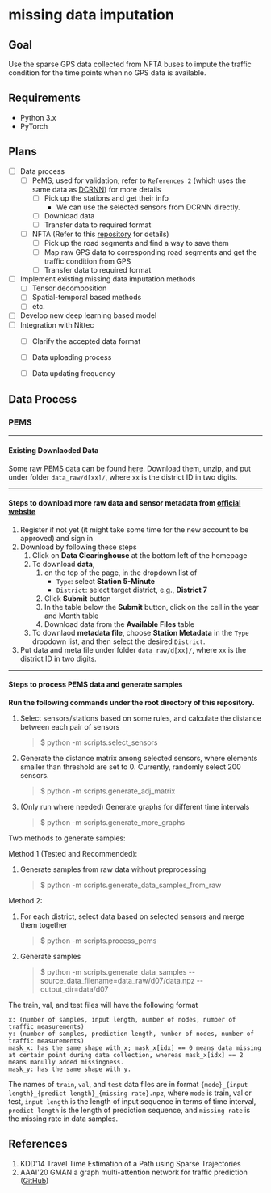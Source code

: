 # missing data imputation

## Goal

Use the sparse GPS data collected from NFTA buses to impute the traffic condition for the time points when no GPS data is available.

## Requirements

- Python 3.x
- PyTorch


## Plans
- [ ] Data process
  - [ ] PeMS, used for validation; refer to `References 2` (which uses the same data as [DCRNN](https://github.com/liyaguang/DCRNN)) for more details
    - [ ] Pick up the stations and get their info
      - We can use the selected sensors from DCRNN directly.
    - [ ] Download data
    - [ ] Transfer data to required format
  - [ ] NFTA (Refer to this [repository](https://github.com/wdzhong/NFTA-process-data) for details)
    - [ ] Pick up the road segments and find a way to save them
    - [ ] Map raw GPS data to corresponding road segments and get the traffic condition from GPS
    - [ ] Transfer data to required format
- [ ] Implement existing missing data imputation methods
  - [ ] Tensor decomposition
  - [ ] Spatial-temporal based methods
  - [ ] etc.
- [ ] Develop new deep learning based model
- [ ] Integration with Nittec
  - [ ] Clarify the accepted data format
  - [ ] Data uploading process
  - [ ] Data updating frequency


## Data Process

### PEMS

---
#### Existing Downlaoded Data

Some raw PEMS data can be found [here](https://www.dropbox.com/sh/wfb3coid21in0km/AAA3T19RYjSYK1iVP6PTbyana?dl=0). Download them, unzip, and put under folder `data_raw/d[xx]/`, where `xx` is the district ID in two digits.

---
#### Steps to download more raw data and sensor metadata from [official website](http://pems.dot.ca.gov)

   1. Register if not yet (it might take some time for the new account to be approved) and sign in
   2. Download by following these steps
      1. Click on **Data Clearinghouse** at the bottom left of the homepage
      2. To download **data**,
          1. on the top of the page, in the dropdown list of
             - `Type`: select **Station 5-Minute**
             - `District`: select target district, e.g., **District 7**
          2. Click **Submit** button
          3. In the table below the **Submit** button, click on the cell in the year and Month table
          4. Download data from the **Available Files** table
      3. To downlaod **metadata file**, choose **Station Metadata** in the `Type` dropdown list, and then select the desired `District`.
   3. Put data and meta file under folder `data_raw/d[xx]/`, where `xx` is the district ID in two digits.


---
#### Steps to process PEMS data and generate samples

**Run the following commands under the root directory of this repository.**

1. Select sensors/stations based on some rules, and calculate the distance between each pair of sensors

    > $ python -m scripts.select_sensors

1. Generate the distance matrix among selected sensors, where elements smaller than threshold are set to 0.
  Currently, randomly select 200 sensors.

    > $ python -m scripts.generate_adj_matrix

1. (Only run where needed) Generate graphs for different time intervals

    > $ python -m scripts.generate_more_graphs

Two methods to generate samples:

Method 1 (Tested and Recommended):
1. Generate samples from raw data without preprocessing
    > $ python -m scripts.generate_data_samples_from_raw

Method 2:

1. For each district, select data based on selected sensors and merge them together

    > $ python -m scripts.process_pems

1. Generate samples

    > $ python -m scripts.generate_data_samples --source_data_filename=data_raw/d07/data.npz --output_dir=data/d07



The train, val, and test files will have the following format
```
x: (number of samples, input length, number of nodes, number of traffic measurements)
y: (number of samples, prediction length, number of nodes, number of traffic measurements)
mask_x: has the same shape with x; mask_x[idx] == 0 means data missing at certain point during data collection, whereas mask_x[idx] == 2 means manully added missingness.
mask_y: has the same shape with y.
```

The names of `train`, `val`, and `test` data files are in format
`{mode}_{input length}_{predict length}_{missing rate}.npz`, where
 `mode` is train, val or test, `input length` is the length of input sequence in terms of time interval,
 `predict length` is the length of prediction sequence, and `missing rate` is the missing rate in data samples.

## References
1. KDD'14 Travel Time Estimation of a Path using Sparse Trajectories
2. AAAI'20 GMAN a graph multi-attention network for traffic prediction ([GitHub](https://github.com/zhengchuanpan/GMAN))
